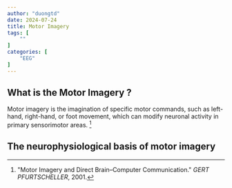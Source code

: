 ```yaml
---
author: "duongtd"
date: 2024-07-24
title: Motor Imagery
tags: [
    ""
]
categories: [
    "EEG"
]
---
```

## What is the Motor Imagery ?

Motor imagery is the imagination of specific motor commands, such as left-hand, right-hand, or foot movement, which can modify neuronal activity in primary sensorimotor areas. [^1]

## The neurophysiological basis of motor imagery

[^1]: "Motor Imagery and Direct Brain–Computer Communication." *GERT PFURTSCHELLER*, 2001.